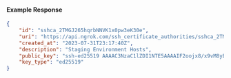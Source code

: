 <!-- Code generated for API Clients. DO NOT EDIT. -->

#### Example Response

```json
{
	"id": "sshca_2TMGJ265hqrbNNVK1x0pw3eK30e",
	"uri": "https://api.ngrok.com/ssh_certificate_authorities/sshca_2TMGJ265hqrbNNVK1x0pw3eK30e",
	"created_at": "2023-07-31T23:17:40Z",
	"description": "Staging Environment Hosts",
	"public_key": "ssh-ed25519 AAAAC3NzaC1lZDI1NTE5AAAAIF2oojx8/x9vM8yBCHJAmoI+srmgAZp9kqFrKNIpAPnH",
	"key_type": "ed25519"
}
```
